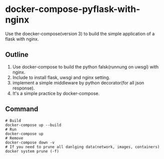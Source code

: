 # docker-compose-pyflask-with-nginx
Use the doecker-compose(version 3) to build the simple application of a flask with nginx.

## Outline
1. Use docker-compose to build the python falsk(runnung on uwsgi) with nginx.
2. Include to install flask, uwsgi and nginx setting.
3. implement a simple middleware by python decorator(for all json response).
4. It's a simple practice by docker-compose.

## Command
```shell
# Build
docker-compose up --build
# Run
docker-compose up
# Remove
docker-compose down -v
# If you need to prune all danlging data(network, images, containers)
docker system prune (-f)
```